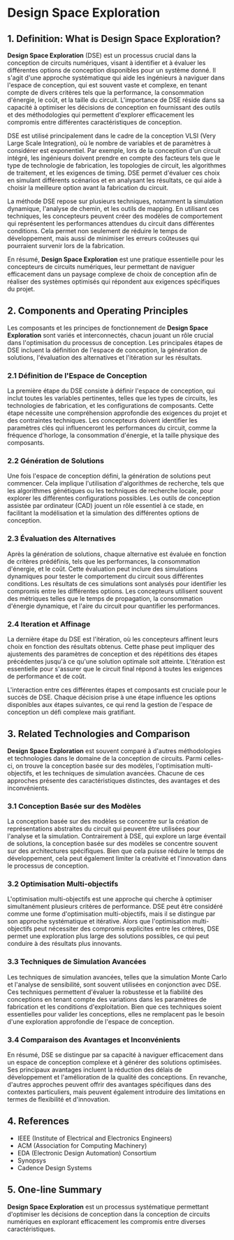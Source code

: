 # Design Space Exploration

## 1. Definition: What is **Design Space Exploration**?
**Design Space Exploration** (DSE) est un processus crucial dans la conception de circuits numériques, visant à identifier et à évaluer les différentes options de conception disponibles pour un système donné. Il s'agit d'une approche systématique qui aide les ingénieurs à naviguer dans l'espace de conception, qui est souvent vaste et complexe, en tenant compte de divers critères tels que la performance, la consommation d'énergie, le coût, et la taille du circuit. L'importance de DSE réside dans sa capacité à optimiser les décisions de conception en fournissant des outils et des méthodologies qui permettent d'explorer efficacement les compromis entre différentes caractéristiques de conception.

DSE est utilisé principalement dans le cadre de la conception VLSI (Very Large Scale Integration), où le nombre de variables et de paramètres à considérer est exponentiel. Par exemple, lors de la conception d'un circuit intégré, les ingénieurs doivent prendre en compte des facteurs tels que le type de technologie de fabrication, les topologies de circuit, les algorithmes de traitement, et les exigences de timing. DSE permet d'évaluer ces choix en simulant différents scénarios et en analysant les résultats, ce qui aide à choisir la meilleure option avant la fabrication du circuit.

La méthode DSE repose sur plusieurs techniques, notamment la simulation dynamique, l'analyse de chemin, et les outils de mapping. En utilisant ces techniques, les concepteurs peuvent créer des modèles de comportement qui représentent les performances attendues du circuit dans différentes conditions. Cela permet non seulement de réduire le temps de développement, mais aussi de minimiser les erreurs coûteuses qui pourraient survenir lors de la fabrication.

En résumé, **Design Space Exploration** est une pratique essentielle pour les concepteurs de circuits numériques, leur permettant de naviguer efficacement dans un paysage complexe de choix de conception afin de réaliser des systèmes optimisés qui répondent aux exigences spécifiques du projet.

## 2. Components and Operating Principles
Les composants et les principes de fonctionnement de **Design Space Exploration** sont variés et interconnectés, chacun jouant un rôle crucial dans l'optimisation du processus de conception. Les principales étapes de DSE incluent la définition de l'espace de conception, la génération de solutions, l'évaluation des alternatives et l'itération sur les résultats.

### 2.1 Définition de l'Espace de Conception
La première étape du DSE consiste à définir l'espace de conception, qui inclut toutes les variables pertinentes, telles que les types de circuits, les technologies de fabrication, et les configurations de composants. Cette étape nécessite une compréhension approfondie des exigences du projet et des contraintes techniques. Les concepteurs doivent identifier les paramètres clés qui influenceront les performances du circuit, comme la fréquence d'horloge, la consommation d'énergie, et la taille physique des composants.

### 2.2 Génération de Solutions
Une fois l'espace de conception défini, la génération de solutions peut commencer. Cela implique l'utilisation d'algorithmes de recherche, tels que les algorithmes génétiques ou les techniques de recherche locale, pour explorer les différentes configurations possibles. Les outils de conception assistée par ordinateur (CAD) jouent un rôle essentiel à ce stade, en facilitant la modélisation et la simulation des différentes options de conception.

### 2.3 Évaluation des Alternatives
Après la génération de solutions, chaque alternative est évaluée en fonction de critères prédéfinis, tels que les performances, la consommation d'énergie, et le coût. Cette évaluation peut inclure des simulations dynamiques pour tester le comportement du circuit sous différentes conditions. Les résultats de ces simulations sont analysés pour identifier les compromis entre les différentes options. Les concepteurs utilisent souvent des métriques telles que le temps de propagation, la consommation d'énergie dynamique, et l'aire du circuit pour quantifier les performances.

### 2.4 Iteration et Affinage
La dernière étape du DSE est l'itération, où les concepteurs affinent leurs choix en fonction des résultats obtenus. Cette phase peut impliquer des ajustements des paramètres de conception et des répétitions des étapes précédentes jusqu'à ce qu'une solution optimale soit atteinte. L'itération est essentielle pour s'assurer que le circuit final répond à toutes les exigences de performance et de coût.

L'interaction entre ces différentes étapes et composants est cruciale pour le succès de DSE. Chaque décision prise à une étape influence les options disponibles aux étapes suivantes, ce qui rend la gestion de l'espace de conception un défi complexe mais gratifiant.

## 3. Related Technologies and Comparison
**Design Space Exploration** est souvent comparé à d'autres méthodologies et technologies dans le domaine de la conception de circuits. Parmi celles-ci, on trouve la conception basée sur des modèles, l'optimisation multi-objectifs, et les techniques de simulation avancées. Chacune de ces approches présente des caractéristiques distinctes, des avantages et des inconvénients.

### 3.1 Conception Basée sur des Modèles
La conception basée sur des modèles se concentre sur la création de représentations abstraites du circuit qui peuvent être utilisées pour l'analyse et la simulation. Contrairement à DSE, qui explore un large éventail de solutions, la conception basée sur des modèles se concentre souvent sur des architectures spécifiques. Bien que cela puisse réduire le temps de développement, cela peut également limiter la créativité et l'innovation dans le processus de conception.

### 3.2 Optimisation Multi-objectifs
L'optimisation multi-objectifs est une approche qui cherche à optimiser simultanément plusieurs critères de performance. DSE peut être considéré comme une forme d'optimisation multi-objectifs, mais il se distingue par son approche systématique et itérative. Alors que l'optimisation multi-objectifs peut nécessiter des compromis explicites entre les critères, DSE permet une exploration plus large des solutions possibles, ce qui peut conduire à des résultats plus innovants.

### 3.3 Techniques de Simulation Avancées
Les techniques de simulation avancées, telles que la simulation Monte Carlo et l'analyse de sensibilité, sont souvent utilisées en conjonction avec DSE. Ces techniques permettent d'évaluer la robustesse et la fiabilité des conceptions en tenant compte des variations dans les paramètres de fabrication et les conditions d'exploitation. Bien que ces techniques soient essentielles pour valider les conceptions, elles ne remplacent pas le besoin d'une exploration approfondie de l'espace de conception.

### 3.4 Comparaison des Avantages et Inconvénients
En résumé, DSE se distingue par sa capacité à naviguer efficacement dans un espace de conception complexe et à générer des solutions optimisées. Ses principaux avantages incluent la réduction des délais de développement et l'amélioration de la qualité des conceptions. En revanche, d'autres approches peuvent offrir des avantages spécifiques dans des contextes particuliers, mais peuvent également introduire des limitations en termes de flexibilité et d'innovation.

## 4. References
- IEEE (Institute of Electrical and Electronics Engineers)
- ACM (Association for Computing Machinery)
- EDA (Electronic Design Automation) Consortium
- Synopsys
- Cadence Design Systems

## 5. One-line Summary
**Design Space Exploration** est un processus systématique permettant d'optimiser les décisions de conception dans la conception de circuits numériques en explorant efficacement les compromis entre diverses caractéristiques.
